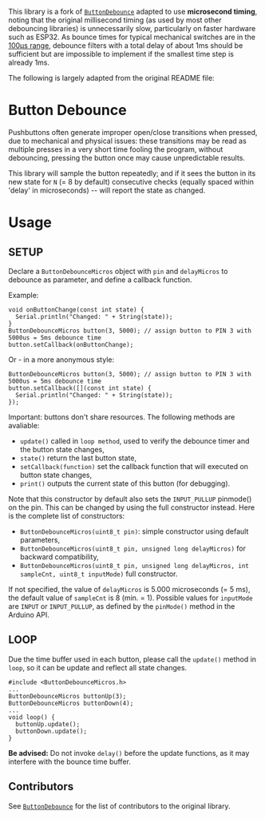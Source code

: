 This library is a fork of [`ButtonDebounce`](https://github.com/maykon/ButtonDebounce) adapted to use **microsecond timing**, noting that the original millisecond timing
(as used by most other debouncing libraries) is unnecessarily slow, particularly on faster hardware such as ESP32.
As bounce times for typical mechanical switches are in the 
[100μs range](https://forum.arduino.cc/t/debouncing-a-switch-on-an-interrupt-pin/632166/3), 
debounce filters with a total delay of about 1ms should be sufficient but
are impossible to implement if the smallest time step is already 1ms.

The following is largely adapted from the original README file:

# Button Debounce 

Pushbuttons often generate improper open/close transitions when pressed, due to mechanical and physical issues: these transitions may be read as multiple presses in a very short time fooling the program, without debouncing, pressing the button once may cause unpredictable results.

This library will sample the button repeatedly; and if it sees the button in its new state for `N` (= 8 by default) consecutive checks (equally spaced within 'delay' in microseconds) -- will report the state as changed.

 Usage
============

## SETUP


Declare a `ButtonDebounceMicros` object with `pin` and `delayMicros` to debounce as parameter, and define a callback function.

Example:

```
void onButtonChange(const int state) {
  Serial.println("Changed: " + String(state));
}
ButtonDebounceMicros button(3, 5000); // assign button to PIN 3 with 5000us = 5ms debounce time
button.setCallback(onButtonChange);
```

Or - in a more anonymous style:

```
ButtonDebounceMicros button(3, 5000); // assign button to PIN 3 with 5000us = 5ms debounce time
button.setCallback([](const int state) {
  Serial.println("Changed: " + String(state));
});
```

Important: buttons don't share resources. The following methods are avaliable:

* `update()` called in `loop method`, used to verify the debounce timer and the button state changes,
* `state()` return the last button state,
* `setCallback(function)` set the callback function that will executed on button state changes,
* `print()` outputs the current state of this button (for debugging).

Note that this constructor by default also sets the `INPUT_PULLUP` pinmode() on the pin. 
This can be changed by using the full constructor instead. Here is the complete list of constructors:

* `ButtonDebounceMicros(uint8_t pin)`: simple constructor using default parameters,
* `ButtonDebounceMicros(uint8_t pin, unsigned long delayMicros)` for backward compatibility,
* `ButtonDebounceMicros(uint8_t pin, unsigned long delayMicros, int sampleCnt, uint8_t inputMode)` full constructor.

If not specified, the value of `delayMicros` is 5.000 microseconds (= 5 ms),
the default value of `sampleCnt` is 8 (min. = 1).
Possible values for `inputMode` are `INPUT` or `INPUT_PULLUP`, as defined by the `pinMode()` method
in the Arduino API.

## LOOP

Due the time buffer used in each button, please call the `update()` method in `loop`, so it can be update and reflect all state changes.
```
#include <ButtonDebounceMicros.h>
...
ButtonDebounceMicros buttonUp(3);
ButtonDebounceMicros buttonDown(4);
...
void loop() {
  buttonUp.update();
  buttonDown.update();
}
```
**Be advised:** Do not invoke `delay()` before the update functions, as it may interfere with the bounce time buffer.

## Contributors

See [`ButtonDebounce`](https://github.com/maykon/ButtonDebounce) for the list of contributors to the original library.
